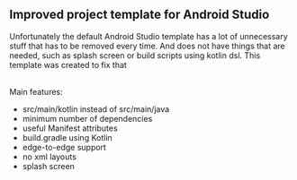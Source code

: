 <h2 align="start">Improved project template for Android Studio</h1>
Unfortunately the default Android Studio template has a lot of unnecessary stuff that has to be removed every time. And does not have things that are needed, such as splash screen or build scripts using kotlin dsl. This template was created to fix that
<br />
<br />

Main features:
- src/main/kotlin instead of src/main/java
- minimum number of dependencies
- useful Manifest attributes
- build.gradle using Kotlin
- edge-to-edge support
- no xml layouts
- splash screen
